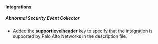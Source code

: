 
#### Integrations

##### Abnormal Security Event Collector

- Added the **supportlevelheader** key to specify that the integration is supported by Palo Alto Networks in the description file.
